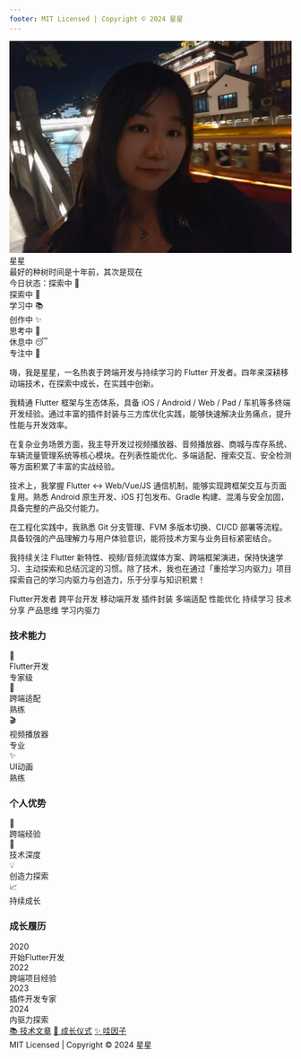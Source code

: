 ```yaml
---
footer: MIT Licensed | Copyright © 2024 星星
---
```


<div class="homepage">
<section class="hero-section">
<div class="hero-container">
<div class="hero-content">

<div class="hero-left">
<div class="avatar-name-section">
<div class="avatar-wrapper">
<div class="avatar-bg"></div>
<img src="/images/avatar.jpg" alt="星星的头像" class="avatar-icon" />
</div>
<div class="name-motto-section">
<div class="hero-name-left">星星</div>
<div class="name-motto">最好的种树时间是十年前，其次是现在</div>
</div>
</div>
<div class="avatar-area">
<div class="status-section">
<div class="status-badge" data-action="toggle">今日状态：探索中 🚀</div>
<div class="status-options" id="statusOptions">
<div class="status-option" data-status="探索中 🚀">探索中 🚀</div>
<div class="status-option" data-status="学习中 📚">学习中 📚</div>
<div class="status-option" data-status="创作中 ✨">创作中 ✨</div>
<div class="status-option" data-status="思考中 🤔">思考中 🤔</div>
<div class="status-option" data-status="休息中 😴">休息中 😴</div>
<div class="status-option" data-status="专注中 🎯">专注中 🎯</div>
</div>
</div>
<div class="personal-intro">
<p>嗨，我是星星，一名热衷于跨端开发与持续学习的 Flutter 开发者。四年来深耕移动端技术，在探索中成长，在实践中创新。</p>
<p>我精通 Flutter 框架与生态体系，具备 iOS / Android / Web / Pad / 车机等多终端开发经验。通过丰富的插件封装与三方库优化实践，能够快速解决业务痛点，提升性能与开发效率。</p>
<p>在复杂业务场景方面，我主导开发过视频播放器、音频播放器、商城与库存系统、车辆流量管理系统等核心模块。在列表性能优化、多端适配、搜索交互、安全检测等方面积累了丰富的实战经验。</p>
<p>技术上，我掌握 Flutter ↔ Web/Vue/JS 通信机制，能够实现跨框架交互与页面复用。熟悉 Android 原生开发、iOS 打包发布、Gradle 构建、混淆与安全加固，具备完整的产品交付能力。</p>
<p>在工程化实践中，我熟悉 Git 分支管理、FVM 多版本切换、CI/CD 部署等流程。具备较强的产品理解力与用户体验意识，能将技术方案与业务目标紧密结合。</p>
<p>我持续关注 Flutter 新特性、视频/音频流媒体方案、跨端框架演进，保持快速学习、主动探索和总结沉淀的习惯。除了技术，我也在通过「重拾学习内驱力」项目探索自己的学习内驱力与创造力，乐于分享与知识积累！</p>
</div>
<div class="tags-section">
<span class="tag">Flutter开发者</span>
<span class="tag">跨平台开发</span>
<span class="tag">移动端开发</span>
<span class="tag">插件封装</span>
<span class="tag">多端适配</span>
<span class="tag">性能优化</span>
<span class="tag">持续学习</span>
<span class="tag">技术分享</span>
<span class="tag">产品思维</span>
<span class="tag">学习内驱力</span>
</div>

</div>
</div>

<div class="hero-right">


<div class="skills-section">
<h3>技术能力</h3>
<div class="skills-grid">
<div class="skill-item">
<div class="skill-icon">📱</div>
<div class="skill-info">
<div class="skill-name">Flutter开发</div>
<div class="skill-level">专家级</div>
</div>
</div>
<div class="skill-item">
<div class="skill-icon">🔧</div>
<div class="skill-info">
<div class="skill-name">跨端适配</div>
<div class="skill-level">熟练</div>
</div>
</div>
<div class="skill-item">
<div class="skill-icon">🎬</div>
<div class="skill-info">
<div class="skill-name">视频播放器</div>
<div class="skill-level">专业</div>
</div>
</div>
<div class="skill-item">
<div class="skill-icon">✨</div>
<div class="skill-info">
<div class="skill-name">UI动画</div>
<div class="skill-level">熟练</div>
</div>
</div>
</div>
</div>

<div class="advantages-section">
<h3>个人优势</h3>
<div class="advantages-grid">
<div class="advantage-card">
<div class="advantage-icon">🚀</div>
<div class="advantage-text">跨端经验</div>
</div>
<div class="advantage-card">
<div class="advantage-icon">🔬</div>
<div class="advantage-text">技术深度</div>
</div>
<div class="advantage-card">
<div class="advantage-icon">💡</div>
<div class="advantage-text">创造力探索</div>
</div>
<div class="advantage-card">
<div class="advantage-icon">📈</div>
<div class="advantage-text">持续成长</div>
</div>
</div>
</div>

<div class="timeline-section">
<h3>成长履历</h3>
<div class="timeline">
<div class="timeline-item">
<div class="timeline-year">2020</div>
<div class="timeline-node"></div>
<div class="timeline-desc">开始Flutter开发</div>
</div>
<div class="timeline-item">
<div class="timeline-year">2022</div>
<div class="timeline-node"></div>
<div class="timeline-desc">跨端项目经验</div>
</div>
<div class="timeline-item">
<div class="timeline-year">2023</div>
<div class="timeline-node"></div>
<div class="timeline-desc">插件开发专家</div>
</div>
<div class="timeline-item">
<div class="timeline-year">2024</div>
<div class="timeline-node active"></div>
<div class="timeline-desc">内驱力探索</div>
</div>
</div>
</div>

<div class="actions-section">
<a href="/posts/" class="action-btn primary">📚 技术文章</a>
<a href="/ritual/" class="action-btn secondary">🌱 成长仪式</a>
<a href="/wow/" class="action-btn secondary">✨ 哇因子</a>
</div>

</div>

<div class="footer-content">
MIT Licensed | Copyright © 2024 星星
</div>
</div>
</div>
</section>
</div>

<script>
setTimeout(function() {
  // 加载保存的状态
  const savedStatus = localStorage.getItem('userStatus');
  if (savedStatus) {
    const badge = document.querySelector('.status-badge');
    if (badge) {
      badge.textContent = '今日状态：' + savedStatus;
    }
  }
  
  document.addEventListener('click', function(e) {
    if (e.target.dataset.action === 'toggle') {
      const options = document.getElementById('statusOptions');
      if (options) {
        options.classList.toggle('show');
      }
    }
    
    if (e.target.dataset.status) {
      const badge = document.querySelector('.status-badge');
      if (badge) {
        badge.textContent = '今日状态：' + e.target.dataset.status;
        // 保存状态到localStorage
        localStorage.setItem('userStatus', e.target.dataset.status);
      }
      const options = document.getElementById('statusOptions');
      if (options) {
        options.classList.remove('show');
      }
    }
    
    if (!e.target.closest('.status-section')) {
      const options = document.getElementById('statusOptions');
      if (options) {
        options.classList.remove('show');
      }
    }
  });
}, 1000);
</script>